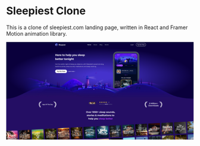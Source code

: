 # Sleepiest Clone
This is a clone of sleepiest.com landing page, written in React and Framer Motion animation library.

![Screenshot](./readme-images/screenshot.png)